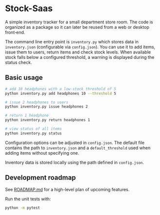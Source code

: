 # Stock-Saas

A simple inventory tracker for a small department store room. The code is
organized as a package so it can later be reused from a web or desktop
front‑end.

The command line entry point is `inventory.py` which stores data in
`inventory.json` (configurable via `config.json`). You can use it to add
items, issue them to users, return items and check stock levels. When available
stock falls below a configured threshold, a warning is displayed during the
status check.

## Basic usage

```bash
# add 10 headphones with a low-stock threshold of 5
python inventory.py add headphones 10 --threshold 5

# issue 2 headphones to users
python inventory.py issue headphones 2

# return 1 headphone
python inventory.py return headphones 1

# view status of all items
python inventory.py status
```

Configuration options can be adjusted in `config.json`. The default file
contains the path to `inventory.json` and a `default_threshold` used when
adding items without specifying one.

Inventory data is stored locally using the path defined in `config.json`.

## Development roadmap

See [ROADMAP.md](ROADMAP.md) for a high-level plan of upcoming features.

Run the unit tests with:

```bash
python -m pytest
```
